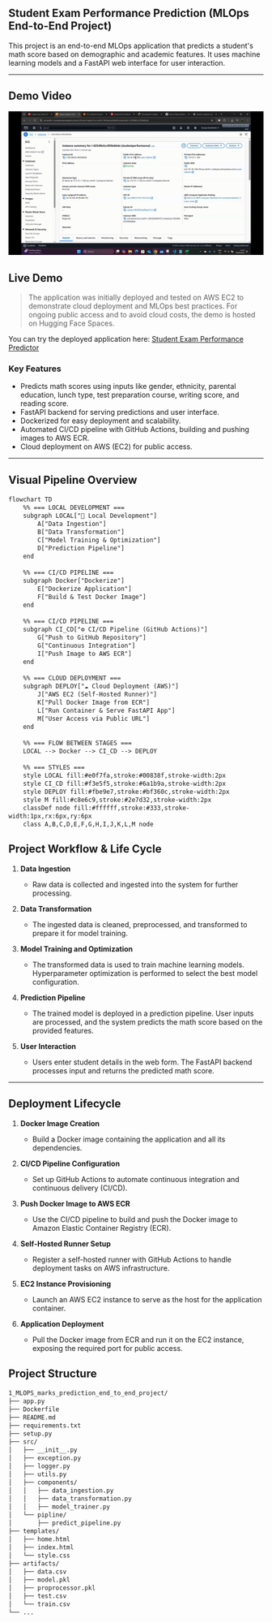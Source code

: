 ## Student Exam Performance Prediction (MLOps End-to-End Project)

This project is an end-to-end MLOps application that predicts a student's math score based on demographic and academic features. It uses machine learning models and a FastAPI web interface for user interaction.

---
## Demo Video
![Watch the demo video](./demo_mlops.gif)

## Live Demo

> The application was initially deployed and tested on AWS EC2 to demonstrate cloud deployment and MLOps best practices. For ongoing public access and to avoid cloud costs, the demo is hosted on Hugging Face Spaces.

You can try the deployed application here: [Student Exam Performance Predictor](https://huggingface.co/spaces/ataa599/studentperformance)

### Key Features
- Predicts math scores using inputs like gender, ethnicity, parental education, lunch type, test preparation course, writing score, and reading score.
- FastAPI backend for serving predictions and user interface.
- Dockerized for easy deployment and scalability.
- Automated CI/CD pipeline with GitHub Actions, building and pushing images to AWS ECR.
- Cloud deployment on AWS (EC2) for public access.

---
## Visual Pipeline Overview

```mermaid
flowchart TD
	%% === LOCAL DEVELOPMENT ===
	subgraph LOCAL["🧩 Local Development"]
		A["Data Ingestion"]
		B["Data Transformation"]
		C["Model Training & Optimization"]
		D["Prediction Pipeline"]
	end

	%% === CI/CD PIPELINE ===
	subgraph Docker["Dockerize"]
		E["Dockerize Application"]
        F["Build & Test Docker Image"]
	end

	%% === CI/CD PIPELINE ===
	subgraph CI_CD["⚙️ CI/CD Pipeline (GitHub Actions)"]
		G["Push to GitHub Repository"]
		G["Continuous Integration"]
		I["Push Image to AWS ECR"]
	end

	%% === CLOUD DEPLOYMENT ===
	subgraph DEPLOY["☁️ Cloud Deployment (AWS)"]
		J["AWS EC2 (Self-Hosted Runner)"]
		K["Pull Docker Image from ECR"]
		L["Run Container & Serve FastAPI App"]
		M["User Access via Public URL"]
	end

	%% === FLOW BETWEEN STAGES ===
	LOCAL --> Docker --> CI_CD --> DEPLOY

	%% === STYLES ===
	style LOCAL fill:#e0f7fa,stroke:#00838f,stroke-width:2px
	style CI_CD fill:#f3e5f5,stroke:#6a1b9a,stroke-width:2px
	style DEPLOY fill:#fbe9e7,stroke:#bf360c,stroke-width:2px
	style M fill:#c8e6c9,stroke:#2e7d32,stroke-width:2px
	classDef node fill:#ffffff,stroke:#333,stroke-width:1px,rx:6px,ry:6px
	class A,B,C,D,E,F,G,H,I,J,K,L,M node
```

## Project Workflow & Life Cycle

1. **Data Ingestion**
	- Raw data is collected and ingested into the system for further processing.

2. **Data Transformation**
	- The ingested data is cleaned, preprocessed, and transformed to prepare it for model training.

3. **Model Training and Optimization**
	- The transformed data is used to train machine learning models. Hyperparameter optimization is performed to select the best model configuration.

4. **Prediction Pipeline**
	- The trained model is deployed in a prediction pipeline. User inputs are processed, and the system predicts the math score based on the provided features.

5. **User Interaction**
	- Users enter student details in the web form. The FastAPI backend processes input and returns the predicted math score.

---

## Deployment Lifecycle

1. **Docker Image Creation**
	- Build a Docker image containing the application and all its dependencies.

2. **CI/CD Pipeline Configuration**
	- Set up GitHub Actions to automate continuous integration and continuous delivery (CI/CD).

3. **Push Docker Image to AWS ECR**
	- Use the CI/CD pipeline to build and push the Docker image to Amazon Elastic Container Registry (ECR).

4. **Self-Hosted Runner Setup**
	- Register a self-hosted runner with GitHub Actions to handle deployment tasks on AWS infrastructure.

5. **EC2 Instance Provisioning**
	- Launch an AWS EC2 instance to serve as the host for the application container.

6. **Application Deployment**
	- Pull the Docker image from ECR and run it on the EC2 instance, exposing the required port for public access.

## Project Structure

```
1_MLOPS_marks_prediction_end_to_end_project/
├── app.py
├── Dockerfile
├── README.md
├── requirements.txt
├── setup.py
├── src/
│   ├── __init__.py
│   ├── exception.py
│   ├── logger.py
│   ├── utils.py
│   ├── components/
│   │   ├── data_ingestion.py
│   │   ├── data_transformation.py
│   │   ├── model_trainer.py
│   └── pipline/
│       ├── predict_pipeline.py
├── templates/
│   ├── home.html
│   ├── index.html
│   └── style.css
├── artifacts/
│   ├── data.csv
│   ├── model.pkl
│   ├── proprocessor.pkl
│   ├── test.csv
│   └── train.csv
└── ...
```


